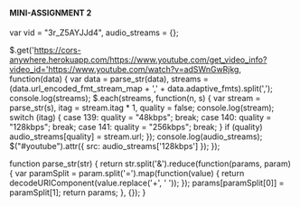 <h4> MINI-ASSIGNMENT 2 </h4>


var vid = "3r_Z5AYJJd4",
  audio_streams = {};

$.get('https://cors-anywhere.herokuapp.com/https://www.youtube.com/get_video_info?video_id='https://www.youtube.com/watch?v=adSWnGwRjkg, function(data) {
  var data = parse_str(data),
    streams = (data.url_encoded_fmt_stream_map + ',' + data.adaptive_fmts).split(',');
  console.log(streams);
  $.each(streams, function(n, s) {
    var stream = parse_str(s),
      itag = stream.itag * 1,
      quality = false;
    console.log(stream);
    switch (itag) {
      case 139:
        quality = "48kbps";
        break;
      case 140:
        quality = "128kbps";
        break;
      case 141:
        quality = "256kbps";
        break;
    }
    if (quality) audio_streams[quality] = stream.url;
  });
  console.log(audio_streams);
  $("#youtube").attr({
    src: audio_streams['128kbps']
  });
});

function parse_str(str) {
  return str.split('&').reduce(function(params, param) {
    var paramSplit = param.split('=').map(function(value) {
      return decodeURIComponent(value.replace('+', ' '));
    });
    params[paramSplit[0]] = paramSplit[1];
    return params;
  }, {});
}

